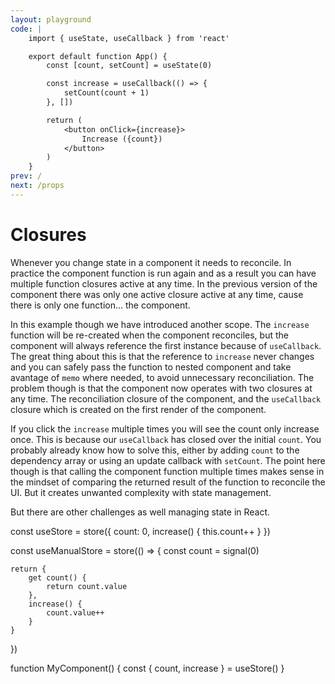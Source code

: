 ```yaml
---
layout: playground
code: |
    import { useState, useCallback } from 'react'

    export default function App() {
        const [count, setCount] = useState(0)

        const increase = useCallback(() => {
            setCount(count + 1)
        }, [])

        return (
            <button onClick={increase}>
                Increase ({count})
            </button>
        )
    }
prev: /
next: /props
---
```


# Closures

Whenever you change state in a component it needs to reconcile. In practice the component function is run again and as a result you can have multiple function closures active at any time. In the previous version of the component there was only one active closure active at any time, cause there is only one function... the component.

In this example though we have introduced another scope. The `increase` function will be re-created when the component reconciles, but the component will always reference the first instance because of `useCallback`. The great thing about this is that the reference to `increase` never changes and you can safely pass the function to nested component and take avantage of `memo` where needed, to avoid unnecessary reconciliation. The problem though is that the component now operates with two closures at any time. The reconciliation closure of the component, and the `useCallback` closure which is created on the first render of the component.

If you click the `increase` multiple times you will see the count only increase once. This is because our `useCallback` has closed over the initial `count`. You probably already know how to solve this, either by adding `count` to the dependency array or using an update callback with `setCount`. The point here though is that calling the component function multiple times makes sense in the mindset of comparing the returned result of the function to reconcile the UI. But it creates unwanted complexity with state management.

But there are other challenges as well managing state in React.

const useStore = store({
    count: 0,
    increase() {
        this.count++
    }
})

const useManualStore = store(() => {
    const count = signal(0)

    return {
        get count() {
            return count.value
        },
        increase() {
            count.value++
        }
    }
})



function MyComponent() {
    const { count, increase } = useStore()
}